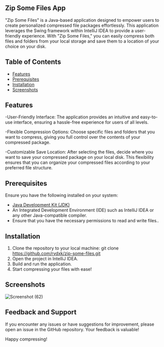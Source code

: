 ## Zip Some Files App

"Zip Some Files" is a Java-based application designed to empower users to create personalized compressed file packages effortlessly. 
This application leverages the Swing framework within IntelliJ IDEA to provide a user-friendly experience. With "Zip Some Files," 
you can easily compress both files and folders from your local storage and save them to a location of your choice on your disk.


## Table of Contents
- [Features](#features)
- [Prerequisites](#prerequisites)
- [Installation](#installation)
- [Screenshots](#screenshots)

## Features

-User-Friendly Interface: The application provides an intuitive and easy-to-use interface, ensuring a hassle-free experience for users of all levels.

-Flexible Compression Options: Choose specific files and folders that you want to compress, giving you full control over the contents of your compressed package.

-Customizable Save Location: After selecting the files, decide where you want to save your compressed package on your local disk.
 This flexibility ensures that you can organize your compressed files according to your preferred file structure.

## Prerequisites

Ensure you have the following installed on your system:

- [Java Development Kit (JDK)](https://www.oracle.com/java/technologies/javase-downloads.html)
- An Integrated Development Environment (IDE) such as IntelliJ IDEA or any other Java-compatible compiler.
- Ensure that you have the necessary permissions to read and write files..

## Installation

1. Clone the repository to your local machine:
   git clone https://github.com/rvdxk/zip-some-files.git
2. Open the project in IntelliJ IDEA.
3. Build and run the application.
4. Start compressing your files with ease!

## Screenshots

![Screenshot (62)](https://github.com/rvdxk/zip-some-files/assets/136000622/6c8ebfaf-049b-47fa-b79b-560b8a1e87a2)

## Feedback and Support
If you encounter any issues or have suggestions for improvement, please open an issue in the GitHub repository. Your feedback is valuable!

Happy compressing!
